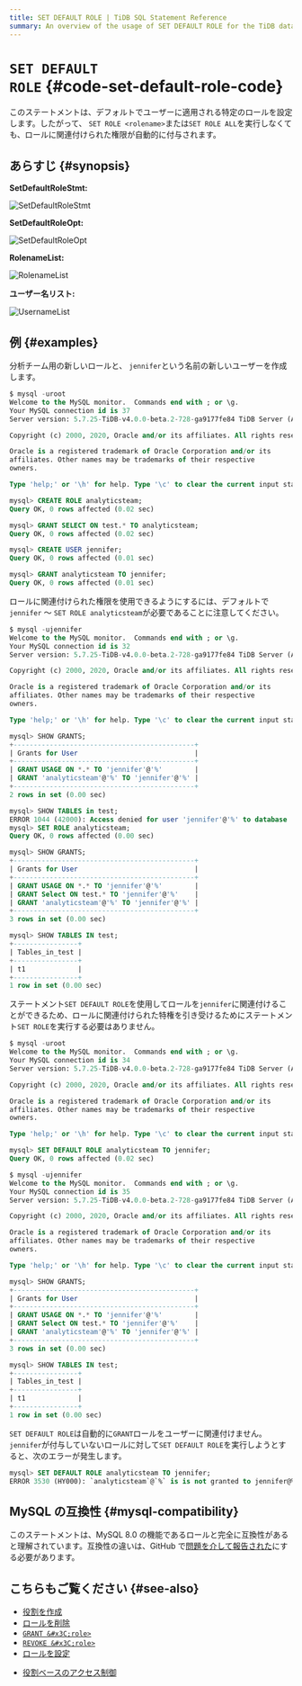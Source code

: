```yaml
---
title: SET DEFAULT ROLE | TiDB SQL Statement Reference
summary: An overview of the usage of SET DEFAULT ROLE for the TiDB database.
---
```


# <code>SET DEFAULT ROLE</code> {#code-set-default-role-code}

このステートメントは、デフォルトでユーザーに適用される特定のロールを設定します。したがって、 `SET ROLE <rolename>`または`SET ROLE ALL`を実行しなくても、ロールに関連付けられた権限が自動的に付与されます。

## あらすじ {#synopsis}

**SetDefaultRoleStmt:**

![SetDefaultRoleStmt](/media/sqlgram/SetDefaultRoleStmt.png)

**SetDefaultRoleOpt:**

![SetDefaultRoleOpt](/media/sqlgram/SetDefaultRoleOpt.png)

**RolenameList:**

![RolenameList](/media/sqlgram/RolenameList.png)

**ユーザー名リスト:**

![UsernameList](/media/sqlgram/UsernameList.png)

## 例 {#examples}

分析チーム用の新しいロールと、 `jennifer`という名前の新しいユーザーを作成します。

```sql
$ mysql -uroot
Welcome to the MySQL monitor.  Commands end with ; or \g.
Your MySQL connection id is 37
Server version: 5.7.25-TiDB-v4.0.0-beta.2-728-ga9177fe84 TiDB Server (Apache License 2.0) Community Edition, MySQL 5.7 compatible

Copyright (c) 2000, 2020, Oracle and/or its affiliates. All rights reserved.

Oracle is a registered trademark of Oracle Corporation and/or its
affiliates. Other names may be trademarks of their respective
owners.

Type 'help;' or '\h' for help. Type '\c' to clear the current input statement.

mysql> CREATE ROLE analyticsteam;
Query OK, 0 rows affected (0.02 sec)

mysql> GRANT SELECT ON test.* TO analyticsteam;
Query OK, 0 rows affected (0.02 sec)

mysql> CREATE USER jennifer;
Query OK, 0 rows affected (0.01 sec)

mysql> GRANT analyticsteam TO jennifer;
Query OK, 0 rows affected (0.01 sec)
```

ロールに関連付けられた権限を使用できるようにするには、デフォルトで`jennifer` ～ `SET ROLE analyticsteam`が必要であることに注意してください。

```sql
$ mysql -ujennifer
Welcome to the MySQL monitor.  Commands end with ; or \g.
Your MySQL connection id is 32
Server version: 5.7.25-TiDB-v4.0.0-beta.2-728-ga9177fe84 TiDB Server (Apache License 2.0) Community Edition, MySQL 5.7 compatible

Copyright (c) 2000, 2020, Oracle and/or its affiliates. All rights reserved.

Oracle is a registered trademark of Oracle Corporation and/or its
affiliates. Other names may be trademarks of their respective
owners.

Type 'help;' or '\h' for help. Type '\c' to clear the current input statement.

mysql> SHOW GRANTS;
+---------------------------------------------+
| Grants for User                             |
+---------------------------------------------+
| GRANT USAGE ON *.* TO 'jennifer'@'%'        |
| GRANT 'analyticsteam'@'%' TO 'jennifer'@'%' |
+---------------------------------------------+
2 rows in set (0.00 sec)

mysql> SHOW TABLES in test;
ERROR 1044 (42000): Access denied for user 'jennifer'@'%' to database 'test'
mysql> SET ROLE analyticsteam;
Query OK, 0 rows affected (0.00 sec)

mysql> SHOW GRANTS;
+---------------------------------------------+
| Grants for User                             |
+---------------------------------------------+
| GRANT USAGE ON *.* TO 'jennifer'@'%'        |
| GRANT Select ON test.* TO 'jennifer'@'%'    |
| GRANT 'analyticsteam'@'%' TO 'jennifer'@'%' |
+---------------------------------------------+
3 rows in set (0.00 sec)

mysql> SHOW TABLES IN test;
+----------------+
| Tables_in_test |
+----------------+
| t1             |
+----------------+
1 row in set (0.00 sec)
```

ステートメント`SET DEFAULT ROLE`を使用してロールを`jennifer`に関連付けることができるため、ロールに関連付けられた特権を引き受けるためにステートメント`SET ROLE`を実行する必要はありません。

```sql
$ mysql -uroot
Welcome to the MySQL monitor.  Commands end with ; or \g.
Your MySQL connection id is 34
Server version: 5.7.25-TiDB-v4.0.0-beta.2-728-ga9177fe84 TiDB Server (Apache License 2.0) Community Edition, MySQL 5.7 compatible

Copyright (c) 2000, 2020, Oracle and/or its affiliates. All rights reserved.

Oracle is a registered trademark of Oracle Corporation and/or its
affiliates. Other names may be trademarks of their respective
owners.

Type 'help;' or '\h' for help. Type '\c' to clear the current input statement.

mysql> SET DEFAULT ROLE analyticsteam TO jennifer;
Query OK, 0 rows affected (0.02 sec)
```

```sql
$ mysql -ujennifer
Welcome to the MySQL monitor.  Commands end with ; or \g.
Your MySQL connection id is 35
Server version: 5.7.25-TiDB-v4.0.0-beta.2-728-ga9177fe84 TiDB Server (Apache License 2.0) Community Edition, MySQL 5.7 compatible

Copyright (c) 2000, 2020, Oracle and/or its affiliates. All rights reserved.

Oracle is a registered trademark of Oracle Corporation and/or its
affiliates. Other names may be trademarks of their respective
owners.

Type 'help;' or '\h' for help. Type '\c' to clear the current input statement.

mysql> SHOW GRANTS;
+---------------------------------------------+
| Grants for User                             |
+---------------------------------------------+
| GRANT USAGE ON *.* TO 'jennifer'@'%'        |
| GRANT Select ON test.* TO 'jennifer'@'%'    |
| GRANT 'analyticsteam'@'%' TO 'jennifer'@'%' |
+---------------------------------------------+
3 rows in set (0.00 sec)

mysql> SHOW TABLES IN test;
+----------------+
| Tables_in_test |
+----------------+
| t1             |
+----------------+
1 row in set (0.00 sec)
```

`SET DEFAULT ROLE`は自動的に`GRANT`ロールをユーザーに関連付けません。 `jennifer`が付与していないロールに対して`SET DEFAULT ROLE`を実行しようとすると、次のエラーが発生します。

```sql
mysql> SET DEFAULT ROLE analyticsteam TO jennifer;
ERROR 3530 (HY000): `analyticsteam`@`%` is is not granted to jennifer@%
```

## MySQL の互換性 {#mysql-compatibility}

このステートメントは、MySQL 8.0 の機能であるロールと完全に互換性があると理解されています。互換性の違いは、GitHub で[問題を介して報告された](https://github.com/pingcap/tidb/issues/new/choose)にする必要があります。

## こちらもご覧ください {#see-also}

-   [役割を作成](/sql-statements/sql-statement-create-role.md)
-   [ロールを削除](/sql-statements/sql-statement-drop-role.md)
-   [`GRANT &#x3C;role>`](/sql-statements/sql-statement-grant-role.md)
-   [`REVOKE &#x3C;role>`](/sql-statements/sql-statement-revoke-role.md)
-   [ロールを設定](/sql-statements/sql-statement-set-role.md)

<CustomContent platform="tidb">

-   [役割ベースのアクセス制御](/role-based-access-control.md)

</CustomContent>
